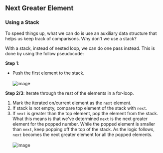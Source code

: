 ## Next Greater Element

### Using a Stack

To speed things up, what we can do is use an auxiliary data
structure that helps us keep track of comparisons. Why don't we use a stack?

With a stack, instead of nested loop, we can do one pass instead. This is done by using the follow pseudocode:

**Step 1**: 
-   Push the first element to the stack.<br><br>
    ![image](https://user-images.githubusercontent.com/17683048/136673704-dc34b4a5-0f09-41eb-bdd7-0e98ffac1a8a.png)


**Step 2/3**: Iterate through the rest of the elements in a 
for-loop.

1.  Mark the iterated on/current element as the `next` element.
2.  If stack is not empty, compare top element of the stack 
with `next`.
3.  If `next` is greater than the top element, pop the element 
from the stack. What this means is that we've determined 
    `next` is the next greater element for the popped number.
While the popped element is smaller than `next`, keep popping
    off the top of the stack. As the logic follows, `next` 
    becomes the next greater element for all the popped 
    elements.
    <br><br>
    ![image](https://user-images.githubusercontent.com/17683048/136673711-4dd080de-2dd0-4a3d-b92b-784e2f65c2a9.png)

